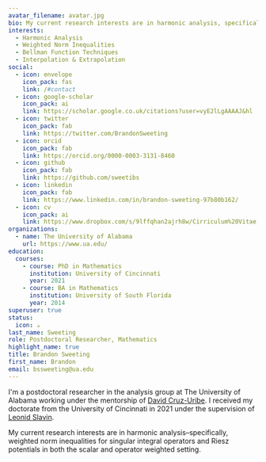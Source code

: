 ```yaml
---
avatar_filename: avatar.jpg
bio: My current research interests are in harmonic analysis, specifically weighted norm inequalities for singular integral operators and Riesz potentials in both the scalar and matrix setting. 
interests:
  - Harmonic Analysis
  - Weighted Norm Inequalities
  - Bellman Function Techniques
  - Interpolation & Extrapolation
social:
  - icon: envelope
    icon_pack: fas
    link: /#contact
  - icon: google-scholar
    icon_pack: ai
    link: https://scholar.google.co.uk/citations?user=vyE2lLgAAAAJ&hl
  - icon: twitter
    icon_pack: fab
    link: https://twitter.com/BrandonSweeting
  - icon: orcid
    icon_pack: fab
    link: https://orcid.org/0000-0003-3131-8460
  - icon: github
    icon_pack: fab
    link: https://github.com/sweetibs
  - icon: linkedin
    icon_pack: fab
    link: https://www.linkedin.com/in/brandon-sweeting-97b80b162/
  - icon: cv
    icon_pack: ai
    link: https://www.dropbox.com/s/9lffqhan2ajrh8w/Cirriculum%20Vitae.pdf?dl=0
organizations:
  - name: The University of Alabama
    url: https://www.ua.edu/
education:
  courses:
    - course: PhD in Mathematics
      institution: University of Cincinnati
      year: 2021
    - course: BA in Mathematics
      institution: University of South Florida
      year: 2014
superuser: true
status:
  icon: ☕️
last_name: Sweeting
role: Postdoctoral Researcher, Mathematics
highlight_name: true
title: Brandon Sweeting
first_name: Brandon
email: bssweeting@ua.edu
---
```

I'm a postdoctoral researcher in the analysis group at The University of Alabama working under the mentorship of [David Cruz-Uribe](https://math.ua.edu/people/david-cruz-uribe/). I received my doctorate from the University of Cincinnati in 2021 under the supervision of [Leonid Slavin](https://researchdirectory.uc.edu/p/slavinld/).

My current research interests are in harmonic analysis–specifically, weighted norm inequalities for singular integral operators and Riesz potentials in both the scalar and operator weighted setting.
